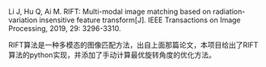 Li J, Hu Q, Ai M. RIFT: Multi-modal image matching based on radiation-variation insensitive feature transform[J]. IEEE Transactions on Image Processing, 2019, 29: 3296-3310.

RIFT算法是一种多模态的图像匹配方法，出自上面那篇论文，本项目给出了RIFT算法的python实现，并添加了手动计算最优旋转角度的优化方法。
